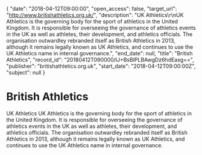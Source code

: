 {
  "date": "2018-04-12T09:00:00", 
  "open_access": false, 
  "target_url": "http://www.britishathletics.org.uk/", 
  "description": "UK Athletics\r\nUK Athletics is the governing body for the sport of athletics in the United Kingdom. It is responsible for overseeing the governance of athletics events in the UK as well as athletes, their development, and athletics officials. The organisation outwardley rebranded itself as British Athletics in 2013, although it remains legally known as UK Athletics, and continues to use the UK Athletics name in internal governance.", 
  "end_date": null, 
  "title": "British Athletics", 
  "record_id": "20180412T090000/lJ+BsBlPLBAwgDz6hdEasg==", 
  "publisher": "britishathletics.org.uk", 
  "start_date": "2018-04-12T09:00:00Z", 
  "subject": null
}

# British Athletics

UK Athletics
UK Athletics is the governing body for the sport of athletics in the United Kingdom. It is responsible for overseeing the governance of athletics events in the UK as well as athletes, their development, and athletics officials. The organisation outwardley rebranded itself as British Athletics in 2013, although it remains legally known as UK Athletics, and continues to use the UK Athletics name in internal governance.